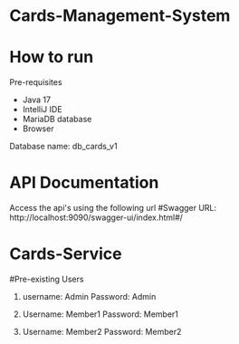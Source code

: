 # Cards-Management-System

# How to run

Pre-requisites
* Java 17
* IntelliJ IDE
* MariaDB database
* Browser

Database name: db_cards_v1

# API Documentation
Access the api's using the following url
#Swagger URL: http://localhost:9090/swagger-ui/index.html#/
# Cards-Service
#Pre-existing Users

1. username: Admin
Password: Admin

2. Username: Member1
Password: Member1

3. Username: Member2
Password: Member2